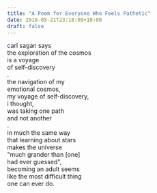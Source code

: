 ```yaml
---
title: "A Poem for Everyone Who Feels Pathetic"
date: 2018-05-21T23:18:09+10:00
draft: false
---
```


carl sagan says <br>
the exploration of the cosmos <br>
is a voyage <br>
of self-discovery <br>
. <br>
the navigation of my <br>
emotional cosmos, <br>
my voyage of self-discovery, <br>
i thought, <br>
was taking one path <br>
and not another <br>
. <br>
in much the same way <br>
that learning about stars <br>
makes the universe <br>
"much grander than [one] <br>
had ever guessed", <br>
becoming an adult seems <br>
like the most difficult thing <br>
one can ever do. <br>
